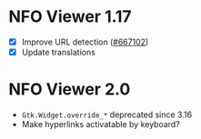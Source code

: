NFO Viewer 1.17
===============

* [X] Improve URL detection ([#667102][])
* [X] Update translations

[#667102]: http://bugzilla.gnome.org/show_bug.cgi?id=667102

NFO Viewer 2.0
==============

* `Gtk.Widget.override_*` deprecated since 3.16
* Make hyperlinks activatable by keyboard?

